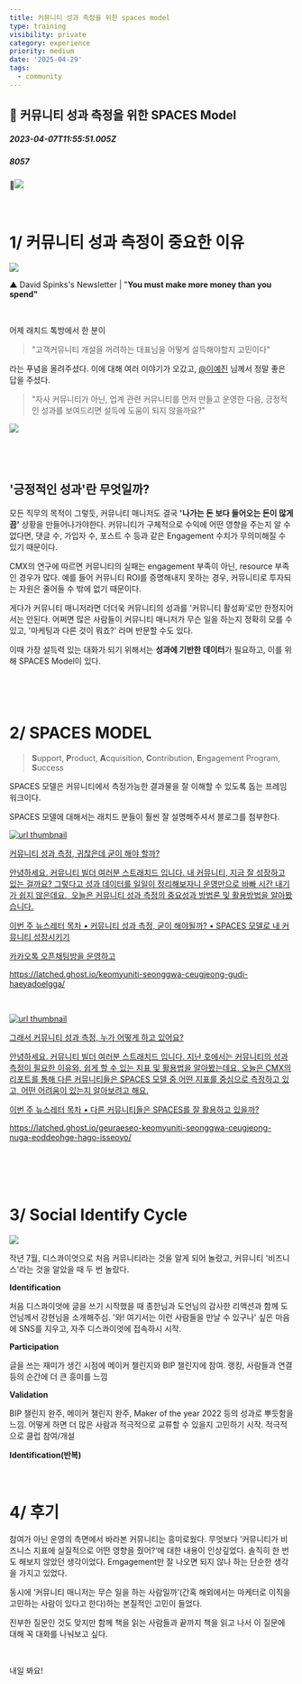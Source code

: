 ```yaml
---
title: 커뮤니티 성과 측정을 위한 spaces model
type: training
visibility: private
category: experience
priority: medium
date: '2025-04-29'
tags:
  - community
---
```

## 🍕 커뮤니티 성과 측정을 위한 SPACES Model
##### 2023-04-07T11:55:51.005Z
##### 8057

<p><img src="https://media.disquiet.io/images/makerlog/8dce54bce75c4c5ccd10c29548af1c8621b8bd89e5c9075912adaf2dc2700197"></p><p><br></p><h1>1/ 커뮤니티 성과 측정이 중요한 이유</h1><p><img src="https://media.disquiet.io/images/makerlog/51c4c1a31400377a61d2e781a911917d3cf9d3fe4581e5fd34dc762bd747fb82"></p><p>▲ David Spinks's Newsletter | "<strong>You must make more money than you spend"</strong></p><p><br></p><p>어제 래치드 톡방에서 한 분이</p><blockquote>"고객커뮤니티 개설을 꺼려하는 대표님을 어떻게 설득해야할지 고민이다"</blockquote><p>라는 푸념을 올려주셨다. 이에 대해 여러 이야기가 오갔고, <a href="/@jin_jin" rel="noopener noreferrer" target="_blank">@이예진</a> 님께서 정말 좋은 답을 주셨다.</p><blockquote>"자사 커뮤니티가 아닌, 업계 관련 커뮤니티를 먼저 만들고 운영한 다음, 긍정적인 성과를 보여드리면 설득에 도움이 되지 않을까요?"</blockquote><p><img src="https://media.disquiet.io/images/makerlog/a4b1700068d657ee32281d272dcab60fd68977ae95f5419b5aca8d3e8359957d"></p><h2><br></h2><h2>'긍정적인 성과'란 무엇일까?</h2><p>모든 직무의 목적이 그렇듯, 커뮤니티 매니저도 결국 <strong>'나가는 돈 보다 들어오는 돈이 많게끔'</strong> 상황을 만들어나가야한다. 커뮤니티가 구체적으로 수익에 어떤 영향을 주는지 알 수 없다면, 댓글 수, 가입자 수, 포스트 수 등과 같은 Engagement 수치가 무의미해질 수 있기 때문이다.</p><p>CMX의 연구에 따르면 커뮤니티의 실패는 engagement 부족이 아닌, resource 부족인 경우가 많다. 예를 들어 커뮤니티 ROI를 증명해내지 못하는 경우, 커뮤니티로 투자되는 자원은 줄어들 수 밖에 없기 때문이다.</p><p>게다가 커뮤니티 매니저라면 더더욱 커뮤니티의 성과를 '커뮤니티 활성화'로만 한정지어서는 안된다. 어쩌면 많은 사람들이 커뮤니티 매니저가 무슨 일을 하는지 정확히 모를 수 있고, '마케팅과 다른 것이 뭐죠?' 라며 반문할 수도 있다.</p><p>이때 가장 설득력 있는 대화가 되기 위해서는 <strong>성과에 기반한 데이터</strong>가 필요하고, 이를 위해 SPACES Model이 있다.</p><p><br></p><p><br></p><h1>2/ SPACES MODEL</h1><blockquote><strong>S</strong>upport, <strong>P</strong>roduct, <strong>A</strong>cquisition, <strong>C</strong>ontribution, <strong>E</strong>ngagement Program, <strong>S</strong>uccess</blockquote><p>SPACES 모델은 커뮤니티에서 측정가능한 결과물을 잘 이해할 수 있도록 돕는 프레임워크이다.</p><p>SPACES 모델에 대해서는 래치드 분들이 훨씬 잘 설명해주셔서 블로그를 첨부한다.</p><div class="bookmark" contenteditable="false" data="{&quot;metadata&quot;:{&quot;title&quot;:&quot;커뮤니티 성과 측정, 귀찮은데 굳이 해야 할까?&quot;,&quot;description&quot;:&quot;안녕하세요. 커뮤니티 빌더 여러분 스트래치드 입니다. 내 커뮤니티, 지금 잘 성장하고 있는 걸까요? 그렇다고 성과 데이터를 일일이 정리해보자니 운영만으로 바빠 시간 내기가 쉽지 않은데요. &nbsp;오늘은 커뮤니티 성과 측정의 중요성과 방법론 및 활용방법을 알아봤습니다.\n\n이번 주 뉴스레터 목차\n• 커뮤니티 성과 측정, 굳이 해야될까?\n• SPACES 모델로 내 커뮤니티 성장시키기\n\n카카오톡 오픈채팅방을 운영하고&quot;,&quot;language&quot;:&quot;ko&quot;,&quot;type&quot;:&quot;article&quot;,&quot;url&quot;:&quot;https://latched.ghost.io/keomyuniti-seonggwa-ceugjeong-gudi-haeyadoelgga/&quot;,&quot;provider&quot;:&quot;Latched&quot;,&quot;published&quot;:&quot;2023-03-29T02:00:54.000Z&quot;,&quot;modified&quot;:&quot;2023-03-29T02:00:54.000Z&quot;,&quot;twitter&quot;:&quot;@ghost&quot;,&quot;image&quot;:&quot;https://latched.ghost.io/content/images/2023/02/unnamed-7.jpg&quot;,&quot;icon&quot;:&quot;https://latched.ghost.io/content/images/size/w256h256/format/jpeg/2023/02/Group-219.jpg&quot;},&quot;imgUrl&quot;:&quot;https://latched.ghost.io/content/images/2023/02/unnamed-7.jpg&quot;,&quot;url&quot;:&quot;https://latched.ghost.io/keomyuniti-seonggwa-ceugjeong-gudi-haeyadoelgga/&quot;}"><a href="https://latched.ghost.io/keomyuniti-seonggwa-ceugjeong-gudi-haeyadoelgga/" target="_blank" rel="noreferrer" class="sc-kfsZjA gPVSVt"><img src="https://latched.ghost.io/content/images/2023/02/unnamed-7.jpg" class="meta-image" alt="url thumbnail" referrerpolicy="no-referrer"><div class="meta-info"><p class="meta-title">커뮤니티 성과 측정, 귀찮은데 굳이 해야 할까?</p><p class="meta-description">안녕하세요. 커뮤니티 빌더 여러분 스트래치드 입니다. 내 커뮤니티, 지금 잘 성장하고 있는 걸까요? 그렇다고 성과 데이터를 일일이 정리해보자니 운영만으로 바빠 시간 내기가 쉽지 않은데요. &nbsp;오늘은 커뮤니티 성과 측정의 중요성과 방법론 및 활용방법을 알아봤습니다.

이번 주 뉴스레터 목차
• 커뮤니티 성과 측정, 굳이 해야될까?
• SPACES 모델로 내 커뮤니티 성장시키기

카카오톡 오픈채팅방을 운영하고</p><p class="meta-url">https://latched.ghost.io/keomyuniti-seonggwa-ceugjeong-gudi-haeyadoelgga/</p></div></a></div><p><br></p><div class="bookmark" contenteditable="false" data="{&quot;metadata&quot;:{&quot;title&quot;:&quot;그래서 커뮤니티 성과 측정, 누가 어떻게 하고 있어요?&quot;,&quot;description&quot;:&quot;안녕하세요. 커뮤니티 빌더 여러분 스트래치드 입니다. 지난 호에서는 커뮤니티의 성과 측정이 필요한 이유와, 쉽게 할 수 있는 지표 및 활용법을 알아봤는데요. 오늘은 CMX의 리포트를 통해 다른 커뮤니티들은 SPACES 모델 중 어떤 지표를 중심으로 측정하고 있고, 어떤 어려움이 있는지 알아보려고 해요.\n\n이번 주 뉴스레터 목차\n• 다른 커뮤니티들은 SPACES를 잘 활용하고 있을까?&quot;,&quot;language&quot;:&quot;ko&quot;,&quot;type&quot;:&quot;article&quot;,&quot;url&quot;:&quot;https://latched.ghost.io/geuraeseo-keomyuniti-seonggwa-ceugjeong-nuga-eoddeohge-hago-isseoyo/&quot;,&quot;provider&quot;:&quot;Latched&quot;,&quot;published&quot;:&quot;2023-04-04T02:00:29.000Z&quot;,&quot;modified&quot;:&quot;2023-04-04T02:00:28.000Z&quot;,&quot;twitter&quot;:&quot;@ghost&quot;,&quot;image&quot;:&quot;https://latched.ghost.io/content/images/2023/02/unnamed-7.jpg&quot;,&quot;icon&quot;:&quot;https://latched.ghost.io/content/images/size/w256h256/format/jpeg/2023/02/Group-219.jpg&quot;},&quot;imgUrl&quot;:&quot;https://latched.ghost.io/content/images/2023/02/unnamed-7.jpg&quot;,&quot;url&quot;:&quot;https://latched.ghost.io/geuraeseo-keomyuniti-seonggwa-ceugjeong-nuga-eoddeohge-hago-isseoyo/&quot;}"><a href="https://latched.ghost.io/geuraeseo-keomyuniti-seonggwa-ceugjeong-nuga-eoddeohge-hago-isseoyo/" target="_blank" rel="noreferrer" class="sc-kfsZjA gPVSVt"><img src="https://latched.ghost.io/content/images/2023/02/unnamed-7.jpg" class="meta-image" alt="url thumbnail" referrerpolicy="no-referrer"><div class="meta-info"><p class="meta-title">그래서 커뮤니티 성과 측정, 누가 어떻게 하고 있어요?</p><p class="meta-description">안녕하세요. 커뮤니티 빌더 여러분 스트래치드 입니다. 지난 호에서는 커뮤니티의 성과 측정이 필요한 이유와, 쉽게 할 수 있는 지표 및 활용법을 알아봤는데요. 오늘은 CMX의 리포트를 통해 다른 커뮤니티들은 SPACES 모델 중 어떤 지표를 중심으로 측정하고 있고, 어떤 어려움이 있는지 알아보려고 해요.

이번 주 뉴스레터 목차
• 다른 커뮤니티들은 SPACES를 잘 활용하고 있을까?</p><p class="meta-url">https://latched.ghost.io/geuraeseo-keomyuniti-seonggwa-ceugjeong-nuga-eoddeohge-hago-isseoyo/</p></div></a></div><h1><br></h1><h1>3/ Social Identify Cycle</h1><p><img src="https://media.disquiet.io/images/makerlog/c9d273392a898141e7c96bd12501729dc7c93b1063e3f2b54e58aaa75aab03bc"></p><p>작년 7월, 디스콰이엇으로 처음 커뮤니티라는 것을 알게 되어 놀랐고, 커뮤니티 '비즈니스'라는 것을 알았을 때 두 번 놀랐다.</p><p><strong>Identification</strong></p><p>처음 디스콰이엇에 글을 쓰기 시작했을 때 종한님과 도언님의 감사한 리액션과 함께 도언님께서 강현님을 소개해주심. '와! 여기서는 이런 사람들을 만날 수 있구나' 싶은 마음에 SNS를 지우고, 자주 디스콰이엇에 접속하시 시작.</p><p><strong>Participation</strong></p><p>글을 쓰는 재미가 생긴 시점에 메이커 챌린지와 BIP 챌린지에 참여. 랭킹, 사람들과 연결 등의 순간에 더 큰 흥미를 느낌</p><p><strong>Validation</strong></p><p>BIP 챌린지 완주, 메이커 챌린지 완주, Maker of the year 2022 등의 성과로 뿌듯함을 느낌. 어떻게 하면 더 많은 사람과 적극적으로 교류할 수 있을지 고민하기 시작. 적극적으로 클럽 참여/개설</p><p><strong>Identification(반복)</strong></p><p><br></p><h1>4/ 후기</h1><p>참여가 아닌 운영의 측면에서 바라본 커뮤니티는 흥미로웠다. 무엇보다 ’커뮤니티가 비즈니스 지표에 실질적으로 어떤 영향을 줬어?‘에 대한 내용이 인상깊었다. 솔직히 한 번도 해보지 않았던 생각이었다. Emgagement만 잘 나오면 되지 않나 하는 단순한 생각을 가지고 있었다.</p><p>동시에 ‘커뮤니티 매니저는 무슨 일을 하는 사람일까’(간혹 해외에서는 마케터로 이직을 고민하는 사람이 있다고 한다)하는 본질적인 고민이 들었다.</p><p>진부한 질문인 것도 맞지만 함께 책을 읽는 사람들과 끝까지 책을 읽고 나서 이 질문에 대해 꼭 대화를 나눠보고 싶다.&nbsp;</p><p><br></p><p>내일 봐요!</p><p><br></p>
